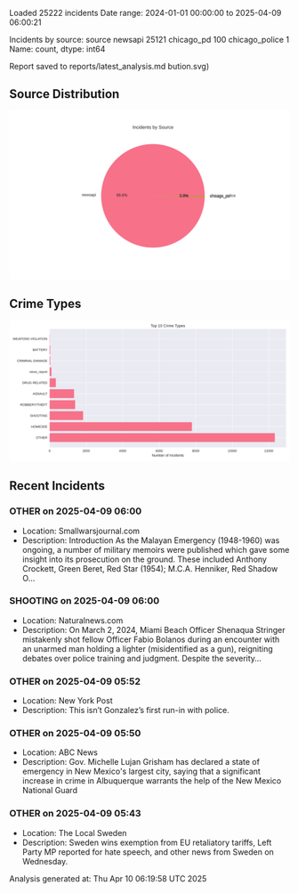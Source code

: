 
Loaded 25222 incidents
Date range: 2024-01-01 00:00:00 to 2025-04-09 06:00:21

Incidents by source:
source
newsapi           25121
chicago_pd          100
chicago_police        1
Name: count, dtype: int64

Report saved to reports/latest_analysis.md
bution.svg)

## Source Distribution
![Source Distribution](images/source_distribution.svg)

## Crime Types
![Crime Types](images/crime_types.svg)

## Recent Incidents

### OTHER on 2025-04-09 06:00
- Location: Smallwarsjournal.com
- Description: Introduction As the Malayan Emergency (1948-1960) was ongoing, a number of military memoirs were published which gave some insight into its prosecution on the ground. These included Anthony Crockett, Green Beret, Red Star (1954); M.C.A. Henniker, Red Shadow O…


### SHOOTING on 2025-04-09 06:00
- Location: Naturalnews.com
- Description: On March 2, 2024, Miami Beach Officer Shenaqua Stringer mistakenly shot fellow Officer Fabio Bolanos during an encounter with an unarmed man holding a lighter (misidentified as a gun), reigniting debates over police training and judgment. Despite the severity…


### OTHER on 2025-04-09 05:52
- Location: New York Post
- Description: This isn’t Gonzalez’s first run-in with police.


### OTHER on 2025-04-09 05:50
- Location: ABC News
- Description: Gov. Michelle Lujan Grisham has declared a state of emergency in New Mexico's largest city, saying that a significant increase in crime in Albuquerque warrants the help of the New Mexico National Guard


### OTHER on 2025-04-09 05:43
- Location: The Local Sweden
- Description: Sweden wins exemption from EU retaliatory tariffs, Left Party MP reported for hate speech, and other news from Sweden on Wednesday.

Analysis generated at: Thu Apr 10 06:19:58 UTC 2025
